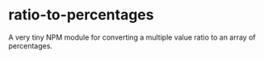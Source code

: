 # ratio-to-percentages
A very tiny NPM module for converting a multiple value ratio to an array of percentages.
